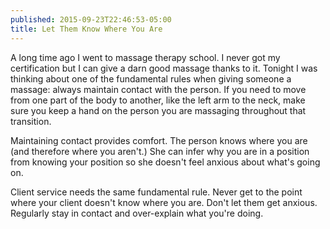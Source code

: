 ```yaml
---
published: 2015-09-23T22:46:53-05:00
title: Let Them Know Where You Are
---
```

A long time ago I went to massage therapy school. I never got my certification but I can give a darn good massage thanks to it. Tonight I was thinking about one of the fundamental rules when giving someone a massage: always maintain contact with the person. If you need to move from one part of the body to another, like the left arm to the neck, make sure you keep a hand on the person you are massaging throughout that transition.

Maintaining contact provides comfort. The person knows where you are (and therefore where you aren't.) She can infer why you are in a position from knowing your position so she doesn't feel anxious about what's going on.

Client service needs the same fundamental rule. Never get to the point where your client doesn't know where you are. Don't let them get anxious. Regularly stay in contact and over-explain what you're doing.